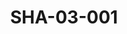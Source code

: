 ---
pid: SHA-03-001
title: SHA-03-001
language: ar
original_label: 
rights: شرحبيل احمد
location_of_original: شرحبيل احمد
photographer_or_studio: 
scanned_from: photograph 17.9 by 22.2
_date: 1953-1954
location: 'امدرمان '
description: اشبال نادي الهلال من ضمنهم كامل حسين شرحبيل احمد النعيم فرج الله عوض
  صديق عبد الرحمن قسم السيد ابو شنب عوضين عبده عبد القادر كمال محمد يوسف
additional_notes: 
permission_display: 'yes'
on_server: 'no'
on_website: 'no'
permalink: /photopages/ar/SHA-03-001
layout: photo-page
---